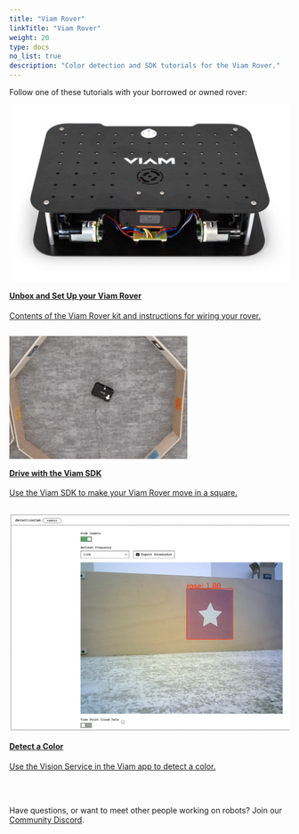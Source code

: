 ```yaml
---
title: "Viam Rover"
linkTitle: "Viam Rover"
weight: 20
type: docs
no_list: true
description: "Color detection and SDK tutorials for the Viam Rover."
---
```


<div>
<p>Follow one of these tutorials with your borrowed or owned rover:</p>
</div>

<div class="container text-center td-max-width-on-larger-screens">
  <div class="row">
    <div class="col hover-card">
      <a href="../../try-viam/rover-resources/rover-tutorial/">
        <img
          src="../../try-viam/rover-resources/img/viam-rover/rover-front.jpg"
          alt="A Viam Rover."
        />
        <h4 style="text-align: left; margin-left: 0px; margin-top: 1em">
          Unbox and Set Up your Viam Rover
        </h4>
        <p style="text-align: left">
          Contents of the Viam Rover kit and instructions for wiring your rover.
        </p>
      </a>
    </div>
    <div class="col hover-card">
      <a href="../../tutorials/viam-rover/try-viam-sdk">
        <img
          src="../../tutorials/img/try-viam-sdk/image1.gif"
          alt="Overhead view of the Viam rover showing it as it drives in a square."
          style="margin-top: 1em;" />
        <h4 style="text-align: left; margin-left: 0px; margin-top: 1em">
          Drive with the Viam SDK
        </h4>
        <p style="text-align: left">
          Use the Viam SDK to make your Viam Rover move in a square.
        </p>
      </a>
    </div>
    <div class="col hover-card">
      <a href="../../tutorials/viam-rover/try-viam-color-detection">
        <img
          src="../img/try-viam-color-detection/detectioncam-comp-stream.png"
          alt="detectionCam stream displaying a color detection."
          style="margin-top: 1em;" />
        <h4 style="text-align: left; margin-left: 0px; margin-top: 1em">
          Detect a Color
        </h4>
        <p style="text-align: left">
          Use the Vision Service in the Viam app to detect a color.
        </p>
      </a>
    </div>
  </div>
</div>

<br>
<br>
<p>Have questions, or want to meet other people working on robots? Join our <a href="https://discord.gg/viam">Community Discord</a>.</p>
